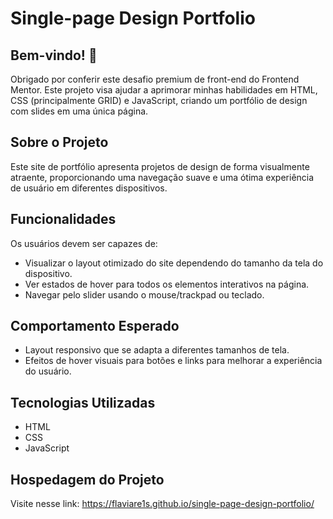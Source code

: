 # Single-page Design Portfolio


## Bem-vindo! 👋

Obrigado por conferir este desafio premium de front-end do Frontend Mentor. Este projeto visa ajudar a aprimorar minhas habilidades em HTML, CSS (principalmente GRID) e JavaScript, criando um portfólio de design com slides em uma única página.

## Sobre o Projeto

Este site de portfólio apresenta projetos de design de forma visualmente atraente, proporcionando uma navegação suave e uma ótima experiência de usuário em diferentes dispositivos.

## Funcionalidades

Os usuários devem ser capazes de:

- Visualizar o layout otimizado do site dependendo do tamanho da tela do dispositivo.
- Ver estados de hover para todos os elementos interativos na página.
- Navegar pelo slider usando o mouse/trackpad ou teclado.

## Comportamento Esperado

- Layout responsivo que se adapta a diferentes tamanhos de tela.
- Efeitos de hover visuais para botões e links para melhorar a experiência do usuário.

## Tecnologias Utilizadas

- HTML
- CSS
- JavaScript

## Hospedagem do Projeto

Visite nesse link:
https://flaviare1s.github.io/single-page-design-portfolio/
